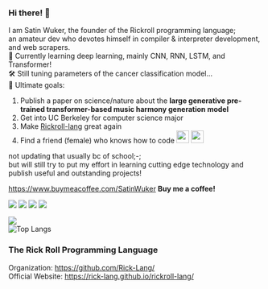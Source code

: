 ### Hi there! 👋
I am Satin Wuker, the founder of the Rickroll programming language; <br>
an amateur dev who devotes himself in compiler & interpreter development, and web scrapers. <br>
🔎 Currently learning deep learning, mainly CNN, RNN, LSTM, and Transformer! <br>
🛠️ Still tuning parameters of the cancer classification model... <br>
🚀 Ultimate goals:
1. Publish a paper on science/nature about the **large generative pre-trained transformer-based music harmony generation model**
2. Get into UC Berkeley for computer science major
3. Make [Rickroll-lang](https://github.com/Rick-Lang/rickroll-lang) great again
3. Find a friend (female) who knows how to code <img src="https://i.pinimg.com/originals/20/3b/c2/203bc22442df63b3a82e7d4079f52403.jpg" width="25" height="25"> <img src="https://i.pinimg.com/originals/20/3b/c2/203bc22442df63b3a82e7d4079f52403.jpg" width="25" height="25">

not updating that usually bc of school;-; <br>
but will still try to put my effort in learning cutting edge technology and publish useful and outstanding projects!

https://www.buymeacoffee.com/SatinWuker
**Buy me a coffee!**

![](https://img.shields.io/discord/915760402195959861?color=green&label=discord)
![](https://img.shields.io/github/stars/SatinWuker?label=My%20Stars&color=red&style=social)
![](https://img.shields.io/github/stars/Rick-lang?label=Rick-lang%20Team%20Stars&logoColor=red&style=social)
![](https://komarev.com/ghpvc/?username=SatinWuker)

![](https://github-readme-stats.vercel.app/api?username=SatinWuker&count_private=true)
<br>
![Top Langs](https://github-readme-stats.vercel.app/api/top-langs/?username=SatinWuker)

### The Rick Roll Programming Language
Organization: https://github.com/Rick-Lang/
<br>
Official Website: https://rick-lang.github.io/rickroll-lang/
